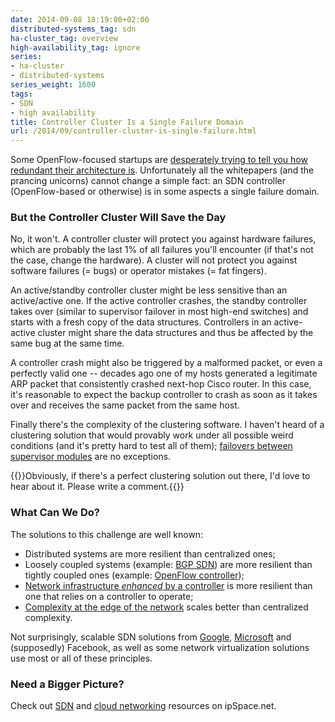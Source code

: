 ```yaml
---
date: 2014-09-08 18:19:00+02:00
distributed-systems_tag: sdn
ha-cluster_tag: overview
high-availability_tag: ignore
series:
- ha-cluster
- distributed-systems
series_weight: 1600
tags:
- SDN
- high availability
title: Controller Cluster Is a Single Failure Domain
url: /2014/09/controller-cluster-is-single-failure.html
---
```

Some OpenFlow-focused startups are [desperately trying to tell you how redundant their architecture is](http://www.bigswitch.com/blog/2014/06/02/modern-openflow-and-sdn-part-ii). Unfortunately all the whitepapers (and the prancing unicorns) cannot change a simple fact: an SDN controller (OpenFlow-based or otherwise) is in some aspects a single failure domain.
<!--more-->
### But the Controller Cluster Will Save the Day

No, it won't. A controller cluster will protect you against hardware failures, which are probably the last 1% of all failures you'll encounter (if that's not the case, change the hardware). A cluster will not protect you against software failures (= bugs) or operator mistakes (= fat fingers).

An active/standby controller cluster might be less sensitive than an active/active one. If the active controller crashes, the standby controller takes over (similar to supervisor failover in most high-end switches) and starts with a fresh copy of the data structures. Controllers in an active-active cluster might share the data structures and thus be affected by the same bug at the same time.

A controller crash might also be triggered by a malformed packet, or even a perfectly valid one -- decades ago one of my hosts generated a legitimate ARP packet that consistently crashed next-hop Cisco router. In this case, it's reasonable to expect the backup controller to crash as soon as it takes over and receives the same packet from the same host.

Finally there's the complexity of the clustering software. I haven't heard of a clustering solution that would provably work under all possible weird conditions (and it's pretty hard to test all of them); [failovers between supervisor modules](/2014/04/should-we-use-redundant-supervisors.html) are no exceptions.

{{<note>}}Obviously, if there's a perfect clustering solution out there, I'd love to hear about it. Please write a comment.{{</note>}}

### What Can We Do?

The solutions to this challenge are well known:

-   Distributed systems are more resilient than centralized ones;
-   Loosely coupled systems (example: [BGP SDN](/2013/10/exception-routing-with-bgp-sdn-done.html)) are more resilient than tightly coupled ones (example: [OpenFlow controller](/2013/09/openflow-fabric-controllers-are-light.html));
-   [Network infrastructure *enhanced* by a controller](http://demo.ipspace.net/get/5.20%20-%20Plexxi%20Affinity%20Networking.mp4) is more resilient than one that relies on a controller to operate;
-   [Complexity at the edge of the network](/2011/05/complexity-belongs-to-network-edge.html) scales better than centralized complexity.

Not surprisingly, scalable SDN solutions from [Google](/2012/05/openflow-google-brilliant-but-not.html), [Microsoft](https://www.nanog.org/sites/default/files/wed.general.brainslug.lapukhov.20.pdf) and (supposedly) Facebook, as well as some network virtualization solutions use most or all of these principles.

### Need a Bigger Picture?

Check out [SDN](http://www.ipspace.net/SDN) and [cloud networking](http://www.ipspace.net/Cloud) resources on ipSpace.net.
